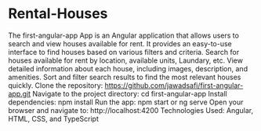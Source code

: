 # Rental-Houses
The first-angular-app App is an Angular application that allows users to search and view houses available for rent. It provides an easy-to-use interface to find houses based on various filters and criteria.
Search for houses available for rent by location, available units, Laundary, etc.
View detailed information about each house, including images, description, and amenities.
Sort and filter search results to find the most relevant houses quickly.
Clone the repository: https://github.com/jawadsafi/first-angular-app.git
Navigate to the project directory: cd first-angular-app
Install dependencies: npm install
Run the app: npm start or ng serve
Open your browser and navigate to: http://localhost:4200
Technologies Used: Angular, HTML, CSS, and TypeScript

